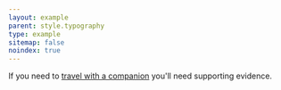 ```yaml
---
layout: example
parent: style.typography
type: example
sitemap: false
noindex: true
---
```


<p>If you need to <a href="https://www.mygov.scot/disabled-bus-pass/travelling-with-a-companion">travel with a companion</a> you'll need supporting evidence.</p>
